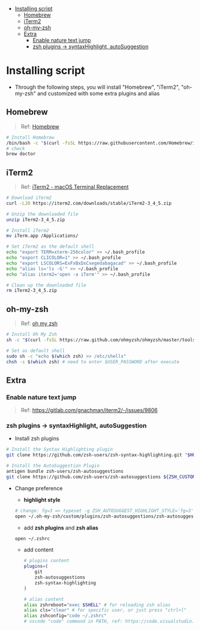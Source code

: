 - [Installing script](#installing-script)
  - [Homebrew](#homebrew)
  - [iTerm2](#iterm2)
  - [oh-my-zsh](#oh-my-zsh)
  - [Extra](#extra)
    - [Enable nature text jump](#enable-nature-text-jump)
    - [zsh plugins → syntaxHighlight, autoSuggestion](#zsh-plugins--syntaxhighlight-autosuggestion)

# Installing script 
- Through the following steps, you will install "Homebrew", "iTerm2", "oh-my-zsh" and customized with some extra plugins and alias

## Homebrew
> Ref: [Homebrew](https://brew.sh/index_zh-tw)
```bash
# Install Homebrew
/bin/bash -c "$(curl -fsSL https://raw.githubusercontent.com/Homebrew/install/master/install.sh)"
# check
brew doctor
```

## iTerm2
> Ref: [iTerm2 - macOS Terminal Replacement](https://iterm2.com/)
```bash
# Download iTerm2
curl -LJO https://iterm2.com/downloads/stable/iTerm2-3_4_5.zip

# Unzip the downloaded file
unzip iTerm2-3_4_5.zip

# Install iTerm2
mv iTerm.app /Applications/

# Set iTerm2 as the default shell
echo "export TERM=xterm-256color" >> ~/.bash_profile
echo "export CLICOLOR=1" >> ~/.bash_profile
echo "export LSCOLORS=ExFxBxDxCxegedabagacad" >> ~/.bash_profile
echo "alias ls='ls -G'" >> ~/.bash_profile
echo "alias iterm2='open -a iTerm'" >> ~/.bash_profile

# Clean up the downloaded file
rm iTerm2-3_4_5.zip
```

## oh-my-zsh
> Ref: [oh my zsh](https://ohmyz.sh/)
```bash
# Install Oh My Zsh
sh -c "$(curl -fsSL https://raw.github.com/ohmyzsh/ohmyzsh/master/tools/install.sh)"

# Set as default shell
sudo sh -c "echo $(which zsh) >> /etc/shells"
chsh -s $(which zsh) # need to enter $USER_PASSWORD after execute
```

## Extra
### Enable nature text jump
> Ref: https://gitlab.com/gnachman/iterm2/-/issues/9806

### zsh plugins → syntaxHighlight, autoSuggestion
- Install zsh plugins
```bash
# Install the Syntax Highlighting plugin
git clone https://github.com/zsh-users/zsh-syntax-highlighting.git "$HOME/.oh-my-zsh/custom/plugins"

# Install the AutoSuggestion Plugin
antigen bundle zsh-users/zsh-autosuggestions
git clone https://github.com/zsh-users/zsh-autosuggestions ${ZSH_CUSTOM:-~/.oh-my-zsh/custom}/plugins/zsh-autosuggestions
```

- Change preference
    - **highlight style**
    
    ```bash
    # change: fg=3 => typeset -g ZSH_AUTOSUGGEST_HIGHLIGHT_STYLE='fg=3'
    open ~/.oh-my-zsh/custom/plugins/zsh-autosuggestions/zsh-autosuggestions.zsh 
    ```
    
    - add **zsh plugins** and **zsh alias**
    
    ```bash
    open ~/.zshrc
    ```
    
    - add content
        
        ```bash
        # plugins content
        plugins=(
            git
            zsh-autosuggestions
            zsh-syntax-highlighting
        )
        
        # alias content
        alias zshreboot="exec $SHELL" # for reloading zsh alias
        alias cls="clear" # for specific user, or just press "ctrl+l"
        alias zshconfig="code ~/.zshrc"
        # vscode "code" command in PATH, ref: https://code.visualstudio.com/docs/setup/mac
        ```
